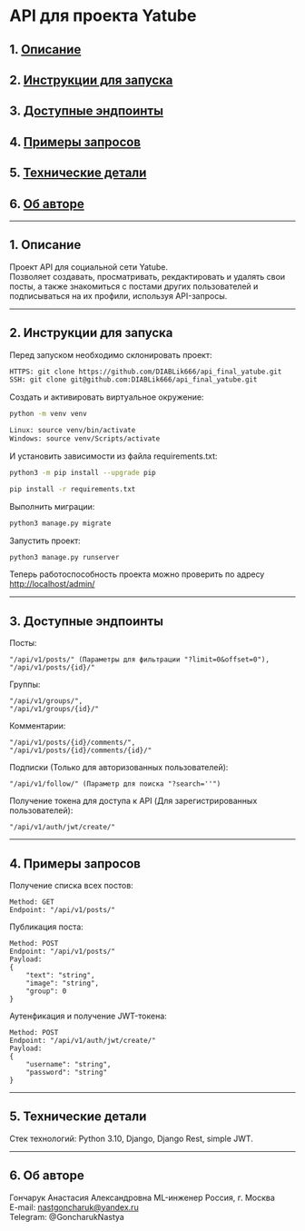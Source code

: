# API для проекта Yatube

## 1. [Описание](#1)

## 2. [Инструкции для запуска](#2)

## 3. [Доступные эндпоинты](#3)

## 4. [Примеры запросов](#4)

## 5. [Технические детали](#5)

## 6. [Об авторе](#6)

---

## 1. Описание

Проект API для социальной сети Yatube.  
Позволяет создавать, просматривать, рекдактировать и удалять свои посты, а также знакомиться с постами других пользователей и подписываться на их профили, используя API-запросы.

---

## 2. Инструкции для запуска

Перед запуском необходимо склонировать проект:

```bash
HTTPS: git clone https://github.com/DIABLik666/api_final_yatube.git
SSH: git clone git@github.com:DIABLik666/api_final_yatube.git
```

Cоздать и активировать виртуальное окружение:

```bash
python -m venv venv
```

```bash
Linux: source venv/bin/activate
Windows: source venv/Scripts/activate
```

И установить зависимости из файла requirements.txt:

```bash
python3 -m pip install --upgrade pip
```

```bash
pip install -r requirements.txt
```

Выполнить миграции:

```bash
python3 manage.py migrate
```

Запустить проект:

```bash
python3 manage.py runserver
```

Теперь работоспособность проекта можно проверить по адресу [http://localhost/admin/](http://localhost/admin/)

---

## 3. Доступные эндпоинты

Посты:

```
"/api/v1/posts/" (Параметры для фильтрации "?limit=0&offset=0"),
"/api/v1/posts/{id}/"
```

Группы:

```
"/api/v1/groups/",
"/api/v1/groups/{id}/"
```

Комментарии:

```
"/api/v1/posts/{id}/comments/",
"/api/v1/posts/{id}/comments/{id}/"
```

Подписки (Только для авторизованных пользователей):

```
"/api/v1/follow/" (Параметр для поиска "?search=''")
```

Получение токена для доступа к API (Для зарегистрированных пользователей):

```
"/api/v1/auth/jwt/create/"
```

---

## 4. Примеры запросов

Получение списка всех постов:

```
Method: GET
Endpoint: "/api/v1/posts/"
```

Публикация поста:

```
Method: POST
Endpoint: "/api/v1/posts/"
Payload:
{
    "text": "string",
    "image": "string",
    "group": 0
}
```

Аутенфикация и получение JWT-токена:

```
Method: POST
Endpoint: "/api/v1/auth/jwt/create/"
Payload:
{
    "username": "string",
    "password": "string"
}
```

---

## 5. Технические детали

Стек технологий: Python 3.10, Django, Django Rest, simple JWT.

---

## 6. Об авторе

Гончарук Анастасия Александровна
ML-инженер
Россия, г. Москва  
E-mail: nastgoncharuk@yandex.ru  
Telegram: @GoncharukNastya
